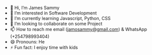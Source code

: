 - 👋 Hi, I’m James Sammy
- 👀 I’m interested in Software Development
- 🌱 I’m currently learning Javascript, Python, CSS
- 💞️ I’m looking to collaborate on some Project
- 📫 How to reach me email (jamosammy@gmail.com) & WhatsApp (+254798993404)
- 😄 Pronouns: He
- ⚡ Fun fact: I enjoy time with kids

<!---
Jemwanzs/Jemwanzs is a ✨ special ✨ repository because its `README.md` (this file) appears on your GitHub profile.
You can click the Preview link to take a look at your changes.
--->
